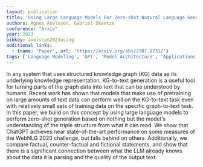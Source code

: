 ```yaml
---
layout: publication
title: 'Using Large Language Models For Zero-shot Natural Language Generation From Knowledge Graphs'
authors: Agnes Axelsson, Gabriel Skantze
conference: "Arxiv"
year: 2023
bibkey: axelsson2023using
additional_links:
  - {name: "Paper", url: 'https://arxiv.org/abs/2307.07312'}
tags: ['Language Modeling', 'GPT', 'Model Architecture', 'Applications', 'Training Techniques', 'Reinforcement Learning', 'Pretraining Methods']
---
```

In any system that uses structured knowledge graph (KG) data as its
underlying knowledge representation, KG-to-text generation is a useful tool for
turning parts of the graph data into text that can be understood by humans.
Recent work has shown that models that make use of pretraining on large amounts
of text data can perform well on the KG-to-text task even with relatively small
sets of training data on the specific graph-to-text task. In this paper, we
build on this concept by using large language models to perform zero-shot
generation based on nothing but the model's understanding of the triple
structure from what it can read. We show that ChatGPT achieves near
state-of-the-art performance on some measures of the WebNLG 2020 challenge, but
falls behind on others. Additionally, we compare factual, counter-factual and
fictional statements, and show that there is a significant connection between
what the LLM already knows about the data it is parsing and the quality of the
output text.

